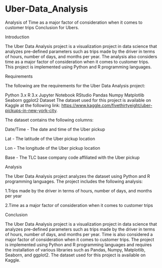 # Uber-Data_Analysis
Analysis of Time as a major factor of consideration when it comes to customer trips Conclusion for Ubers.

Introduction

The Uber Data Analysis project is a visualization project in data science that analyzes pre-defined parameters such as trips made by the driver in terms of hours, number of days, and months per year. The analysis also considers time as a major factor of consideration when it comes to customer trips. This project is implemented using Python and R programming languages.

Requirements

The following are the requirements for the Uber Data Analysis project:

Python 3.x
R 3.x
Jupyter Notebook
RStudio
Pandas
Numpy
Matplotlib
Seaborn
ggplot2
Dataset
The dataset used for this project is available on Kaggle at the following link: https://www.kaggle.com/fivethirtyeight/uber-pickups-in-new-york-city.

The dataset contains the following columns:

Date/Time - The date and time of the Uber pickup

Lat - The latitude of the Uber pickup location

Lon - The longitude of the Uber pickup location

Base - The TLC base company code affiliated with the Uber pickup

Analysis

The Uber Data Analysis project analyzes the dataset using Python and R programming languages. The project includes the following analysis:

1.Trips made by the driver in terms of hours, number of days, and months per year

2.Time as a major factor of consideration when it comes to customer trips

Conclusion

The Uber Data Analysis project is a visualization project in data science that analyzes pre-defined parameters such as trips made by the driver in terms of hours, number of days, and months per year. Time is also considered a major factor of consideration when it comes to customer trips. The project is implemented using Python and R programming languages and requires the installation of various libraries such as Pandas, Numpy, Matplotlib, Seaborn, and ggplot2. The dataset used for this project is available on Kaggle.
